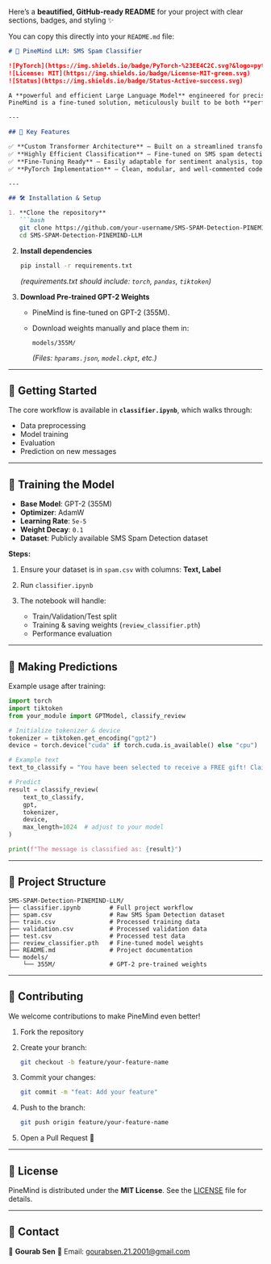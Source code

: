 Here’s a **beautified, GitHub-ready README** for your project with clear sections, badges, and styling ✨

You can copy this directly into your `README.md` file:

````markdown
# 🌲 PineMind LLM: SMS Spam Classifier  

![PyTorch](https://img.shields.io/badge/PyTorch-%23EE4C2C.svg?&logo=pytorch&logoColor=white)  
![License: MIT](https://img.shields.io/badge/License-MIT-green.svg)  
![Status](https://img.shields.io/badge/Status-Active-success.svg)  

A **powerful and efficient Large Language Model** engineered for precision SMS spam detection.  
PineMind is a fine-tuned solution, meticulously built to be both **performant** and **easily adaptable** to new text classification tasks.  

---

## 🌟 Key Features  

✅ **Custom Transformer Architecture** – Built on a streamlined transformer with MultiHeadAttention, GELU activation, FeedForward layers, and LayerNorm.  
✅ **Highly Efficient Classification** – Fine-tuned on SMS spam detection for superior accuracy.  
✅ **Fine-Tuning Ready** – Easily adaptable for sentiment analysis, topic labeling, or any classification task.  
✅ **PyTorch Implementation** – Clean, modular, and well-commented code for easy modification.  

---

## 🛠️ Installation & Setup  

1. **Clone the repository**  
   ```bash
   git clone https://github.com/your-username/SMS-SPAM-Detection-PINEMIND-LLM.git
   cd SMS-SPAM-Detection-PINEMIND-LLM
````

2. **Install dependencies**

   ```bash
   pip install -r requirements.txt
   ```

   *(requirements.txt should include: `torch`, `pandas`, `tiktoken`)*

3. **Download Pre-trained GPT-2 Weights**

   * PineMind is fine-tuned on GPT-2 (355M).
   * Download weights manually and place them in:

     ```
     models/355M/
     ```

     *(Files: `hparams.json`, `model.ckpt`, etc.)*

---

## 🚀 Getting Started

The core workflow is available in **`classifier.ipynb`**, which walks through:

* Data preprocessing
* Model training
* Evaluation
* Prediction on new messages

---

## 📝 Training the Model

* **Base Model**: GPT-2 (355M)
* **Optimizer**: AdamW
* **Learning Rate**: `5e-5`
* **Weight Decay**: `0.1`
* **Dataset**: Publicly available SMS Spam Detection dataset

**Steps:**

1. Ensure your dataset is in `spam.csv` with columns: **Text, Label**
2. Run `classifier.ipynb`
3. The notebook will handle:

   * Train/Validation/Test split
   * Training & saving weights (`review_classifier.pth`)
   * Performance evaluation

---

## 🎯 Making Predictions

Example usage after training:

```python
import torch
import tiktoken
from your_module import GPTModel, classify_review

# Initialize tokenizer & device
tokenizer = tiktoken.get_encoding("gpt2")
device = torch.device("cuda" if torch.cuda.is_available() else "cpu")

# Example text
text_to_classify = "You have been selected to receive a FREE gift! Claim now!"

# Predict
result = classify_review(
    text_to_classify,
    gpt,
    tokenizer,
    device,
    max_length=1024  # adjust to your model
)

print(f"The message is classified as: {result}")
```

---

## 📂 Project Structure

```
SMS-SPAM-Detection-PINEMIND-LLM/
├── classifier.ipynb        # Full project workflow
├── spam.csv                # Raw SMS Spam Detection dataset
├── train.csv               # Processed training data
├── validation.csv          # Processed validation data
├── test.csv                # Processed test data
├── review_classifier.pth   # Fine-tuned model weights
├── README.md               # Project documentation
└── models/
    └── 355M/               # GPT-2 pre-trained weights
```

---

## 🤝 Contributing

We welcome contributions to make PineMind even better!

1. Fork the repository
2. Create your branch:

   ```bash
   git checkout -b feature/your-feature-name
   ```
3. Commit your changes:

   ```bash
   git commit -m "feat: Add your feature"
   ```
4. Push to the branch:

   ```bash
   git push origin feature/your-feature-name
   ```
5. Open a Pull Request 🚀

---

## 📄 License

PineMind is distributed under the **MIT License**.
See the [LICENSE](LICENSE) file for details.

---

## 📧 Contact

👤 **Gourab Sen**
📩 Email: [gourabsen.21.2001@gmail.com](mailto:gourabsen.21.2001@gmail.com)

```

